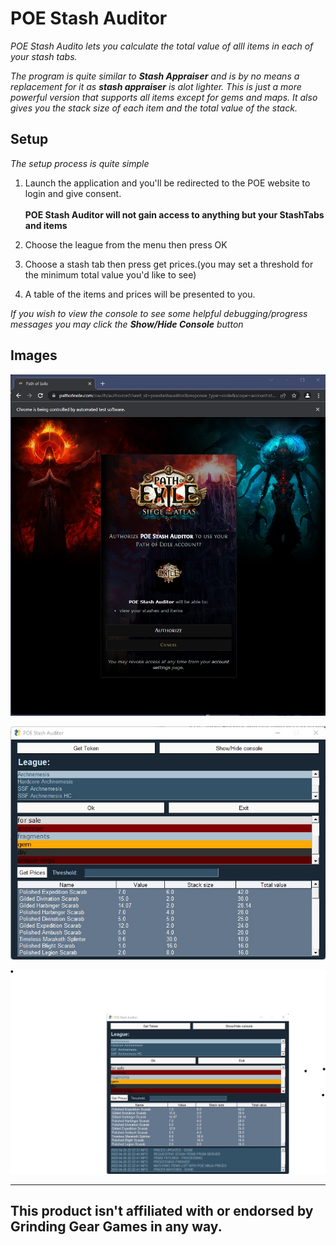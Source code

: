 # POE Stash Auditor

*POE Stash Audito lets you calculate the total value of alll items in each of your stash tabs.*

*The program is quite similar to __Stash Appraiser__ and is by no means a replacement for it as __stash appraiser__ is alot lighter. This is just a more powerful version that supports all items except for gems and maps. It also gives you the stack size of each item and the total value of the stack.*



## Setup
*The setup process is quite simple*
1. Launch the application and you'll be redirected to the POE website to login and give consent.<br></br>
__POE Stash Auditor will not gain access to anything but your StashTabs and items__

1. Choose the league from the menu then press OK
1. Choose a stash tab then press get prices.(you may set a threshold for the minimum total value you'd like to see)
1. A table of the items and prices will be presented to you.

*If you wish to view the console to see some helpful debugging/progress messages you may click the __Show/Hide Console__ button*


## Images

![Concent Screen.](/consent-screen.jpg "Consent Screen")

![Program without Console.](/program-without-console.jpg "Program without console")

![Program with Console.](/program-with-console.jpg "Program with console")

____

## This product isn't affiliated with or endorsed by Grinding Gear Games in any way.